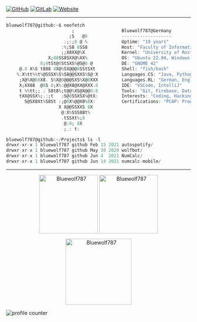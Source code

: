 [![GitHub](https://img.shields.io/badge/-GitHub-181717?style=flat-square&logo=github)](https://github.com/Bluewolf787)
[![GitLab](https://img.shields.io/badge/-GitLab-FCA121?style=flat-square&logo=gitlab)](https://gitlab.com/Bluewolf787)
[![Website](https://img.shields.io/website?down_color=blue&down_message=bluewolf787.github.io&style=flat-square&up_color=blue&up_message=bluewolf787.github.io&url=https%3A%2F%2Fbluewolf787.github.io%2F)](https://bluewolf787.github.io/)

---

```Dart
bluewolf787@github:~$ neofetch
                         ;                  Bluewolf787@Germany
                        ;S   @8             -------------------
                      :;:;8 @ %             Uptime: "19 years"
                     :%;S8 8SS8             Host: "Faculty of Informatics and Electrical Engineering (IEF)"
                     ;;X8XX@%X              Kernel: "University of Rostock"
                X;88SS8SXX@%XX%             OS: "Ubuntu 22.04, Windows 10/11"
             8;8tSt@8StSXS%@S@8 @           DE: "GNOME 42"
     @.8 X%S t888 8X@%SX@@@8SStSXt          Shell: "fish/bash"
    %.X%tt%%t%@SSSX%S%S8@@SXXS%S@:X         Languages.CS: "Java, Python, Dart/Flutter"
     ;X@%X@88X8. S%X@8@@@SXS%X@8XXX         Languages.RL: "German, English"
     X;XX88  @8S 8;X%:@@X8@XX@XXX.8         IDE: "VSCode, IntelliJ"
     t %%tt;; : S8t8%;t@@%XS@X@@8:8         Tools: "Git, Firebase, DataGrip" 
     tXX@SSX%;.:;t   :S@8SSXSX%@tX:         Interests: "Coding, Hacking (Pentesting), Reverse Engineering"
       S@SX8Xt%S8St :;@8X%@@X8%8X:          Certifications: "PCAP: Programming Essentials in Python"
                    X X@@SSXXS 8X           
                     @:X%SSS88t%            
                     .tSSXt%;8              
                      @:8; 8X
                      ;.: t:
```

```Dart
bluewolf787@github:~/Projects$ ls -l
drwxr-xr-x 1 bluewolf787 github Feb 15 2021 autospotify/
drwxr-xr-x 1 bluewolf787 github May 30 2020 wolfbot/
drwxr-xr-x 1 bluewolf787 github Jun 4  2021 NumCalc/
drwxr-xr-x 1 bluewolf787 github Jun 14 2021 numcalc-mobile/
```

---

<p align="center"><img height="160em" src="https://github-readme-stats.vercel.app/api/top-langs/?username=Bluewolf787&langs_count=3&layout=compact&hide_border=true&theme=tokyonight" alt="Bluewolf787" align = "center"/>
<img height="160em" src="https://github-readme-stats.vercel.app/api?username=Bluewolf787&count_private=true&show_icons=true&hide_border=true&theme=tokyonight" alt="Bluewolf787" align = "center"/></p>

<p align="center"><img height="180em" src="https://github-profile-summary-cards.vercel.app/api/cards/profile-details?username=Bluewolf787&theme=github_dark" alt="Bluewolf787" align = "center"/></p>

<!--
<p align="center"<a href="#"><img alt="Ashish Kumar Activity Graph" src="https://activity-graph.herokuapp.com/graph?username=Bluewolf787&bg_color=0D1117&color=1158c7&line=1158c7&point=FFFFFF&hide_border=true&" /></a></p>
-->

<!--
<p align="center"> <a href="https://github.com/Bluewolf787"><img src="https://github-profile-trophy.vercel.app/?username=Bluewolf787&margin-w=5&theme=radical" alt="Bluewolf787" /></a> </p>
-->

![profile counter](https://komarev.com/ghpvc/?username=Bluewolf787&style=flat-square)

